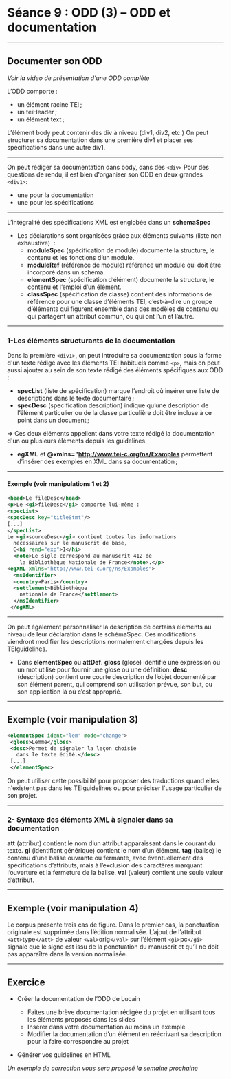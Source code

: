 # Séance 9 : ODD (3) – ODD et documentation 

---
## Documenter son ODD 

*Voir la video de présentation d'une ODD complète*

L’ODD comporte :
- un élément racine TEI ; 
- un teiHeader ;
- un élément text ;

L’élément body peut contenir des div à niveau (div1, div2, etc.)
On peut structurer sa documentation dans une première div1 et placer ses spécifications dans une autre div1.

---
On peut rédiger sa documentation dans body, dans des `<div>`
Pour des questions de rendu, il est bien d'organiser son ODD en deux grandes `<div1>`:

- une pour la documentation 
- une pour les spécifications

---

L’intégralité des spécifications XML est englobée dans un **schemaSpec**

- Les déclarations sont organisées grâce aux éléments suivants (liste non exhaustive)  :
	- **moduleSpec** (spécification de module) documente la structure, le contenu et les fonctions d’un module.
	- **moduleRef** (référence de module) référence un module qui doit être incorporé dans un schéma.
	- **elementSpec** (spécification d’élément) documente la structure, le contenu et l’emploi d’un élément.
	- **classSpec** (spécification de classe) contient des informations de référence pour une classe d’éléments TEI, c’est-à-dire un groupe d’éléments qui figurent ensemble dans des modèles de contenu ou qui partagent un attribut commun, ou qui ont l’un et l’autre.

---

### 1-Les éléments structurants de la documentation

Dans la première `<div1>`, on peut introduire sa documentation sous la forme d'un texte rédigé avec les éléments TEI habituels comme `<p>`, mais on peut aussi ajouter au sein de son texte rédigé des éléments spécifiques aux ODD :

- **specList** (liste de spécification) marque l’endroit où insérer une liste de descriptions dans le texte documentaire ;
- **specDesc** (specification description) indique qu’une description de l’élément particulier ou de la classe particulière doit être incluse à ce point dans un document ;

=> Ces deux éléments appellent dans votre texte rédigé la documentation d'un ou plusieurs éléments depuis les guidelines.

- **egXML** et **@xmlns="http://www.tei-c.org/ns/Examples** permettent d’insérer des exemples en XML dans sa documentation ;

---
#### Exemple (voir manipulations 1 et 2)

```XML
<head>Le fileDesc</head>
<p>Le <gi>fileDesc</gi> comporte lui-même :
<specList>
<specDesc key="titleStmt"/>
[...]
</specList>
Le <gi>sourceDesc</gi> contient toutes les informations 
  nécessaires sur le manuscrit de base,
  C<hi rend="exp">1</hi>
  <note>Le sigle correspond au manuscrit 412 de 
    la Bibliothèque Nationale de France</note>.</p>
<egXML xmlns="http://www.tei-c.org/ns/Examples">
  <msIdentifier>
  <country>Paris</country>
  <settlement>Bibliothèque 
    nationale de France</settlement>
  </msIdentifier>  
 </egXML>
  ```
 
 ---

On peut également personnaliser la description de certains éléments au niveau de leur déclaration dans le schémaSpec. Ces modifications viendront modifier les descriptions normalement chargées depuis les TEIguidelines.
 
- Dans **elementSpec** ou **attDef**.
	**gloss** (glose) identifie une expression ou un mot utilisé pour fournir une glose ou une définition.
	**desc** (description) contient une courte description de l’objet documenté par son élément parent, qui comprend son utilisation prévue, son but, ou son application là où c’est approprié.

---

## Exemple (voir manipulation 3)
    
```XML
<elementSpec ident="lem" mode="change">
 <gloss>Lemme</gloss>
 <desc>Permet de signaler la leçon choisie 
   dans le texte édité.</desc>
 [...]
 </elementSpec>
```

On peut utiliser cette possibilité pour proposer des traductions quand elles n'existent pas dans les TEIguidelines ou pour préciser l'usage particulier de son projet.

---
### 2- Syntaxe des éléments XML à signaler dans sa documentation

**att** (attribut) contient le nom d’un attribut apparaissant dans le courant du texte.
**gi** (identifiant générique) contient le nom d’un élément.
**tag** (balise) le contenu d’une balise ouvrante ou fermante, avec éventuellement des spécifications d’attributs, mais à l’exclusion des caractères marquant l’ouverture et la fermeture de la balise.
**val** (valeur) contient une seule valeur d’attribut.

---

## Exemple (voir manipulation 4)

Le corpus présente trois cas de figure. Dans le premier cas, la ponctuation originale est supprimée dans l’édition normalisée. L’ajout de l’attribut `<att>`type`</att>` de valeur `<val>`orig`</val>` sur l’élément `<gi>`pc`</gi>` signale que le signe est issu de la ponctuation du manuscrit et qu’il ne doit pas apparaître dans la version normalisée.

----

## Exercice 

-  Créer la documentation de l’ODD de Lucain
	- Faites une brève documentation rédigée du projet en utilisant tous les éléments proposés dans les slides 
	- Insérer dans votre documentation au moins un exemple
	- Modifier la documentation d’un élément en réécrivant sa description pour la faire correspondre au projet

- Générer vos guidelines en HTML

*Un exemple de correction vous sera proposé la semaine prochaine*

